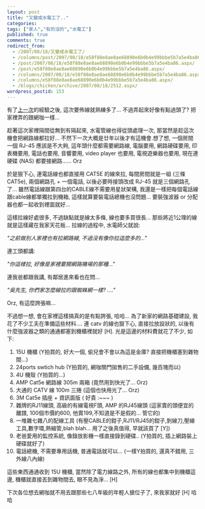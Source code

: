 ```yaml
---
layout: post
title: "又變成水電工了.."
categories:
tags: ["家人","有的沒的","水電工"]
published: true
comments: true
redirect_from:
  - /2007/08/18/又變成水電工了/
  - /columns/post/2007/08/18/e58f88e8ae8ae68890e6b0b4e99bbbe5b7a5e4ba86.aspx/
  - /post/2007/08/18/e58f88e8ae8ae68890e6b0b4e99bbbe5b7a5e4ba86.aspx/
  - /post/e58f88e8ae8ae68890e6b0b4e99bbbe5b7a5e4ba86.aspx/
  - /columns/2007/08/18/e58f88e8ae8ae68890e6b0b4e99bbbe5b7a5e4ba86.aspx/
  - /columns/e58f88e8ae8ae68890e6b0b4e99bbbe5b7a5e4ba86.aspx/
  - /blogs/chicken/archive/2007/08/18/2512.aspx/
wordpress_postid: 153
---
```


有了[上一次](/post/e6b0b4e99bbbe5b7a5.aspx)的經驗之後, 這次要佈線就熟練多了... 不過弄起來好像有點過頭了? 把家裡弄的跟網咖一樣...

趁著這次家裡隔間從無到有隔起來, 水電管線也得從頭處理一次, 那當然是趁這次機會把網路線都拉好... 不然下一次大概是廿年以後才有這機會.想了想, 一個房間一個 RJ-45 應該是不大夠, 這年頭什麼都需要網路線, 電腦要用, 網路硬碟要用, 印表機要用, 電話也要用, 音響要用, video player 也要用, 電視遊樂器也要用, 現在連硬碟 (NAS) 都要接網路...... Orz

於是狠下心, 連電話線也都直接用 CAT5E 的線來拉, 每間房間就是一組 (三條 CAT5e), 兩個網路孔 + 一個電話, 以後必要時接頭改成 RJ-45 就是三個網路孔了... 雖然電話線跟第四台的CABLE線不需要用星狀架構, 我還是一樣把每個電話線跟cable線都單獨拉到機箱, 這樣就算要裝電話總機也沒問題... 要裝強波器 or 分配器也都一起收到裡面就好...

這樣拉線好處很多, 不過缺點就是線太多條, 線也要多買很長... 那些將近1公理的線就是這樣藏在我家天花板... 拉線的過程中, 水電師父就說:

*"之前做別人家裡也有拉網路線, 不過沒有像你拉這麼多的..."*

連工頭都講:

*"你這樣拉, 好像是家裡要開網路賭場的那種..."*

連我爸都跟我講, 有鄰居進來看也在問...

*"吳先生, 你們家怎麼線拉的跟蜘蛛網一樣? ...."*

Orz, 有這麼誇張嘛...

不過想一想, 會在家裡這樣搞真的是有點誇張, 哈哈... 為了新家的網路基礎建設, 我花了不少工夫在準備這些材料.... 連 catv 的線也狠下心, 直接拉放設狀的, 以後有什麼強波器之類的通通都塞到機櫃裡就好 [H]. 光是這邊的材料費就花了不少, 如下:

1. 15U 機櫃 (Y拍買的, 好大一個, 偷兒會不會以為這是金庫? 直接把機櫃塞到雜物間...)
2. 24ports swtich hub (Y拍買的, 網咖關門拋售的二手設備, 幾百塊而以)
3. 4U 機殼 (Y拍買的...)
4. AMP Cat5e 網路線 305m 兩箱 (竟然用到快光了... Orz)
5. 大通的 CATV 線 100m 三捲 (這個也快用光了... Orz)
6. 3M Cat5e 插座 + 資訊面版 ( 好貴 :~~~ )
7. 雜牌的RJ11線頭, 高級的有線電視F頭, AMP 的RJ45線頭 (這家賣的頭便宜的離譜, 100個市價約600, 他賣199,不知道是不是假的... 管它的)
8. 一堆雜七雜八的配線工具 (有壓CABLE的鉗子,RJ11/RJ45的鉗子,剝線刀,壓線工具,數字環,熱縮管,blah blah... 用了之後真值得, 早就該買了 [Y])
9. 老爸愛用的監控系統, 像錄放影機一樣直接錄到硬碟.. (Y拍買的, 插上網路裝上硬碟就好了)
10. 電話總機, 不需要專用話機, 普通電話就可以... (一樣Y拍買的, 還真不錯用, 三外線八內線)

這些東西通通收到 15U 機櫃, 當然除了電力線路之外, 所有的線也都集中到機櫃這邊, 機櫃就直接丟到雜物間去, 眼不見為淨... [H]

下次各位想去網咖就不用去跟那些七八年級的年輕人搶位子了, 來我家就好 [H] 哈哈
